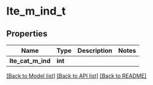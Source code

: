 # lte_m_ind_t

## Properties
Name | Type | Description | Notes
------------ | ------------- | ------------- | -------------
**lte_cat_m_ind** | **int** |  | 

[[Back to Model list]](../README.md#documentation-for-models) [[Back to API list]](../README.md#documentation-for-api-endpoints) [[Back to README]](../README.md)


